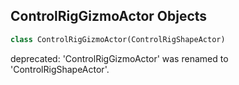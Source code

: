 ## ControlRigGizmoActor Objects

```python
class ControlRigGizmoActor(ControlRigShapeActor)
```

deprecated: 'ControlRigGizmoActor' was renamed to 'ControlRigShapeActor'.

<a id="unreal.ControlRigShapeLibrary"></a>